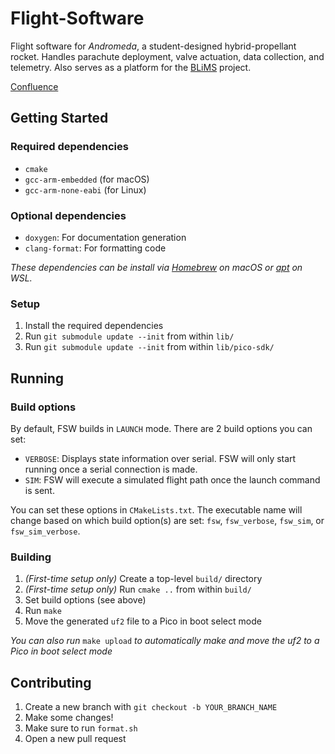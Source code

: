 # Flight-Software
Flight software for _Andromeda_, a student-designed hybrid-propellant rocket. Handles parachute deployment, valve actuation, data collection, and telemetry. Also serves as a platform for the [BLiMS](https://github.com/cornellrocketryteam/BLiMS) project.

[Confluence](https://confluence.cornell.edu/display/crt/Flight+Software)

## Getting Started
### Required dependencies
* ```cmake```
* ```gcc-arm-embedded``` (for macOS)
* ```gcc-arm-none-eabi``` (for Linux)

### Optional dependencies
* ```doxygen```: For documentation generation
* ```clang-format```: For formatting code

_These dependencies can be install via [Homebrew](https://brew.sh/) on macOS or [apt](https://ubuntu.com/server/docs/package-management) on WSL._
  
### Setup
1. Install the required dependencies
2. Run ```git submodule update --init``` from within ```lib/```
3. Run ```git submodule update --init``` from within ```lib/pico-sdk/```

## Running
### Build options
By default, FSW builds in ```LAUNCH``` mode. There are 2 build options you can set: 
* ```VERBOSE```: Displays state information over serial. FSW will only start running once a serial connection is made. 
* ```SIM```: FSW will execute a simulated flight path once the launch command is sent.

You can set these options in ```CMakeLists.txt```. The executable name will change based on which build option(s) are set: ```fsw```, ```fsw_verbose```, ```fsw_sim```, or ```fsw_sim_verbose```.

### Building

1. _(First-time setup only)_ Create a top-level ```build/``` directory    
2. _(First-time setup only)_ Run ```cmake ..``` from within ```build/```  
3. Set build options (see above)
4. Run ```make```
5. Move the generated ```uf2``` file to a Pico in boot select mode

_You can also run_ ```make upload``` _to automatically make and move the uf2 to a Pico in boot select mode_

## Contributing
1. Create a new branch with ```git checkout -b YOUR_BRANCH_NAME```
2. Make some changes!
3. Make sure to run ```format.sh```
4. Open a new pull request
